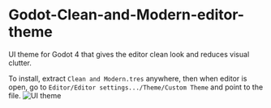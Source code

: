 # Godot-Clean-and-Modern-editor-theme

UI theme for Godot 4 that gives the editor clean look and reduces visual clutter.

To install, extract `Clean and Modern.tres` anywhere, then when editor is open, go to `Editor/Editor settings.../Theme/Custom Theme` and point to the file.
![UI theme](https://github.com/Rytelier/Godot-Clean-and-Modern-editor-theme/assets/45795134/7f84a366-bdb6-459e-a3f4-149691a53f99)

